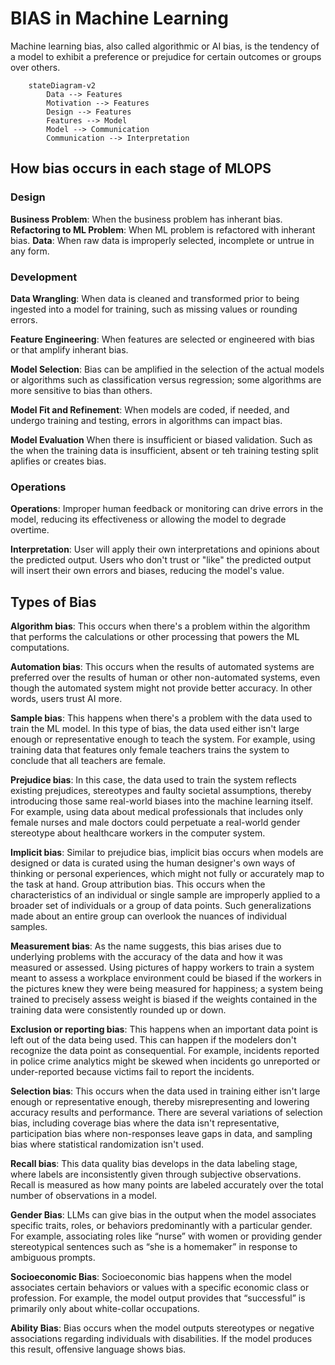 # BIAS in Machine Learning

Machine learning bias, also called algorithmic or AI bias, is the tendency of a model to exhibit a preference or prejudice for certain outcomes or groups over others.

```mermaid
    stateDiagram-v2
        Data --> Features
        Motivation --> Features
        Design --> Features
        Features --> Model
        Model --> Communication
        Communication --> Interpretation
```

## How bias occurs in each stage of MLOPS

### Design

**Business Problem**: When the business problem has inherant bias.  
**Refactoring to ML Problem**: When ML problem is refactored with inherant bias.
**Data**: When raw data is improperly selected, incomplete or untrue in any form.

### Development

**Data Wrangling**: When data is cleaned and transformed prior to being ingested into a model for training, such as missing values or rounding errors.

**Feature Engineering**: When features are selected or engineered with bias or that amplify inherant bias.

**Model Selection**: Bias can be amplified in the selection of the actual models or algorithms such as classification versus regression; some algorithms are more sensitive to bias than others.

**Model Fit and Refinement**: When models are coded, if needed, and undergo training and testing, errors in algorithms can impact bias.

**Model Evaluation** When there is insufficient or biased validation. Such as the when the training data is insufficient, absent or teh training testing split aplifies or creates bias.

### Operations

**Operations**: Improper human feedback or monitoring can drive errors in the model, reducing its effectiveness or allowing the model to degrade overtime.

**Interpretation**: User will apply their own interpretations and opinions about the predicted output. Users who don't trust or "like" the predicted output will insert their own errors and biases, reducing the model's value.

## Types of Bias

**Algorithm bias**: This occurs when there's a problem within the algorithm that performs the calculations or other processing that powers the ML computations.

**Automation bias**: This occurs when the results of automated systems are preferred over the results of human or other non-automated systems, even though the automated system might not provide better accuracy. In other words, users trust AI more.

**Sample bias**: This happens when there's a problem with the data used to train the ML model. In this type of bias, the data used either isn't large enough or representative enough to teach the system. For example, using training data that features only female teachers trains the system to conclude that all teachers are female.

**Prejudice bias**: In this case, the data used to train the system reflects existing prejudices, stereotypes and faulty societal assumptions, thereby introducing those same real-world biases into the machine learning itself. For example, using data about medical professionals that includes only female nurses and male doctors could perpetuate a real-world gender stereotype about healthcare workers in the computer system.

**Implicit bias**: Similar to prejudice bias, implicit bias occurs when models are designed or data is curated using the human designer's own ways of thinking or personal experiences, which might not fully or accurately map to the task at hand.
Group attribution bias. This occurs when the characteristics of an individual or single sample are improperly applied to a broader set of individuals or a group of data points. Such generalizations made about an entire group can overlook the nuances of individual samples.

**Measurement bias**: As the name suggests, this bias arises due to underlying problems with the accuracy of the data and how it was measured or assessed. Using pictures of happy workers to train a system meant to assess a workplace environment could be biased if the workers in the pictures knew they were being measured for happiness; a system being trained to precisely assess weight is biased if the weights contained in the training data were consistently rounded up or down.

**Exclusion or reporting bias**: This happens when an important data point is left out of the data being used. This can happen if the modelers don't recognize the data point as consequential. For example, incidents reported in police crime analytics might be skewed when incidents go unreported or under-reported because victims fail to report the incidents.

**Selection bias**: This occurs when the data used in training either isn't large enough or representative enough, thereby misrepresenting and lowering accuracy results and performance. There are several variations of selection bias, including coverage bias where the data isn't representative, participation bias where non-responses leave gaps in data, and sampling bias where statistical randomization isn't used.

**Recall bias**: This data quality bias develops in the data labeling stage, where labels are inconsistently given through subjective observations. Recall is measured as how many points are labeled accurately over the total number of observations in a model.

**Gender Bias**: LLMs can give bias in the output when the model associates specific traits, roles, or behaviors predominantly with a particular gender. For example, associating roles like “nurse” with women or providing gender stereotypical sentences such as “she is a homemaker” in response to ambiguous prompts.

**Socioeconomic Bias**: Socioeconomic bias happens when the model associates certain behaviors or values with a specific economic class or profession. For example, the model output provides that “successful” is primarily only about white-collar occupations.

**Ability Bias**: Bias occurs when the model outputs stereotypes or negative associations regarding individuals with disabilities. If the model produces this result, offensive language shows bias.
